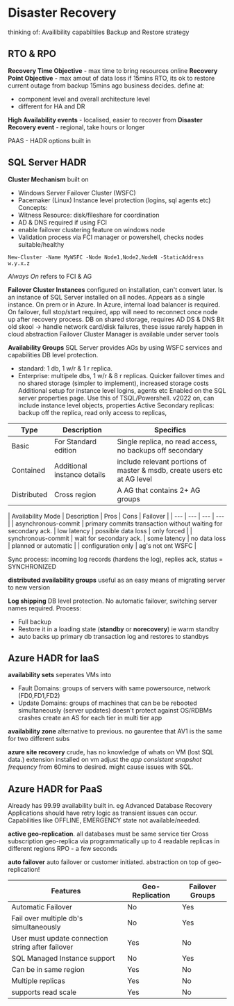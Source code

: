 # Disaster Recovery
thinking of: 
Availibility capabiltiies
Backup and Restore strategy


## RTO & RPO
**Recovery Time Objective** - max time to bring resources online
**Recovery Point Objective** - max amout of data loss
if 15mins RTO, its ok to restore current outage from backup 15mins ago
business decides. define at:
- component level and overall architecture level 
- different for HA and DR 

**High Availability events** - localised, easier to recover from
**Disaster Recovery event** - regional, take hours or longer

PAAS - HADR options built in

## SQL Server HADR
**Cluster Mechanism**
built on
- Windows Server Failover Cluster (WSFC)
- Pacemaker (Linux)
Instance level protection (logins, sql agents etc)
Concepts:
- Witness Resource: disk/fileshare for coordination
- AD & DNS required if using FCI
- enable failover clustering feature on windows node
- Validation process via FCI manager or powershell, checks nodes suitable/healthy
```
New-Cluster -Name MyWSFC -Node Node1,Node2,NodeN -StaticAddress w.y.x.z
```

*Always On* refers to FCI & AG

**Failover Cluster Instances** configured on installation, can't convert later. 
Is an instance of SQL Server installed on all nodes. Appears as a single instance. 
On prem or in Azure. In Azure, internal load balancer is required.
On failover, full stop/start required, app will need to reconnect once node up after recovery process.
DB on shared storage, requires AD DS & DNS
Bit old skool -> handle network card/disk failures, these issue rarely happen in cloud abstraction
Failover Cluster Manager is available under server tools

**Availability Groups**
SQL Server provides AGs by using WSFC services and capabilities
DB level protection. 
- standard: 1 db, 1 w/r & 1 r replica. 
- Enterprise: multipele dbs, 1 w/r & 8 r replicas.
Quicker failover times and no shared storage (simpler to implement), increased storage costs
Additional setup for instance level logins, agents etc
Enabled on the SQL server properties page. Use this of TSQL/Powershell.
v2022 on, can include instance level objects, properties
Active Secondary replicas: backup off the replica, read only access to replicas, 


| Type | Description | Specifics | 
| --- | --- | --- |
| Basic | For Standard edition | Single replica, no read access, no backups off secondary |
| Contained | Additional instance details | include relevant portions of master & msdb, create users etc at AG level | 
| Distributed | Cross region | A AG that contains 2+ AG groups |

| Availability Mode | Description | Pros | Cons | Failover |
| --- | --- | --- | --- |
| asynchronous-commit | primary commits transaction without waiting for secondary ack. | low latency | possible data loss | only forced |
| synchronous-commit | wait for secondary ack. | some latency | no data loss | planned or automatic |
| configuration only | ag's not ont WSFC | 

Sync process: incoming log records (hardens the log), replies ack, status = SYNCHRONIZED

**distributed availability groups**
useful as an easy means of migrating server to new version

**Log shipping**
DB level protection. No automatic failover, switching server names required.
Process:
- Full backup
- Restore it in a loading state (**standby** or **norecovery**) ie warm standby
- auto backs up primary db transaction log and restores to standbys 

## Azure HADR for IaaS
**availability sets**
seperates VMs into 
- Fault Domains: groups of servers with same powersource, network (FD0,FD1,FD2)
- Update Domains: groups of machines that can be be rebooted simultaneously (server updates)
doesn't protect against OS/RDBMs crashes
create an AS for each tier in multi tier app

**availability zone**
alternative to previous. no gaurentee that AV1 is the same for two different subs

**azure site recovery**
crude, has no knowledge of whats on VM (lost SQL data.)
extension installed on vm
adjust the *app consistent snapshot frequency* from 60mins to desired. might cause issues with SQL.

## Azure HADR for PaaS
Already has 99.99 availability built in. eg Advanced Database Recovery
Applications should have retry logic as transient issues can occur. 
Capabilities like OFFLINE, EMERGENCY state not available/needed.  

**active geo-replication**.
all databases must be same service tier
Cross subscription  geo-replica via programmatically
up to 4 readable replicas in different regions
RPO - a few seconds

**auto failover**
auto failover or customer initiated. 
abstraction on top of geo-replication! 

| Features | Geo-Replication | Failover Groups |
| --- | --- | --- |
| Automatic Failover | No | Yes |
| Fail over multiple db's simultaneously | No | Yes |
| User must update connection string after failover | Yes | No |
| SQL Managed Instance support | No | Yes |
| Can be in same region | Yes | No |
| Multiple replicas | Yes | No |
| supports read scale | Yes | No |

